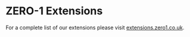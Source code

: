 # ZERO-1 Extensions

For a complete list of our extensions please visit [extensions.zero1.co.uk](https://extensions.zero1.co.uk/).
